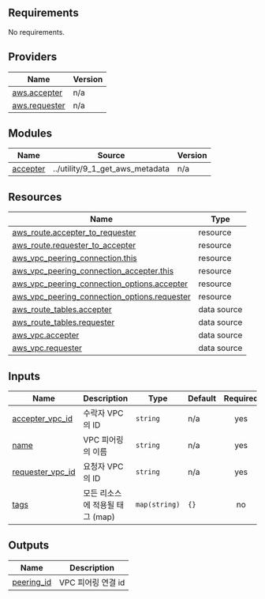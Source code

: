 <!-- BEGIN_TF_DOCS -->
## Requirements

No requirements.

## Providers

| Name | Version |
|------|---------|
| <a name="provider_aws.accepter"></a> [aws.accepter](#provider\_aws.accepter) | n/a |
| <a name="provider_aws.requester"></a> [aws.requester](#provider\_aws.requester) | n/a |

## Modules

| Name | Source | Version |
|------|--------|---------|
| <a name="module_accepter"></a> [accepter](#module\_accepter) | ../utility/9_1_get_aws_metadata | n/a |

## Resources

| Name | Type |
|------|------|
| [aws_route.accepter_to_requester](https://registry.terraform.io/providers/hashicorp/aws/latest/docs/resources/route) | resource |
| [aws_route.requester_to_accepter](https://registry.terraform.io/providers/hashicorp/aws/latest/docs/resources/route) | resource |
| [aws_vpc_peering_connection.this](https://registry.terraform.io/providers/hashicorp/aws/latest/docs/resources/vpc_peering_connection) | resource |
| [aws_vpc_peering_connection_accepter.this](https://registry.terraform.io/providers/hashicorp/aws/latest/docs/resources/vpc_peering_connection_accepter) | resource |
| [aws_vpc_peering_connection_options.accepter](https://registry.terraform.io/providers/hashicorp/aws/latest/docs/resources/vpc_peering_connection_options) | resource |
| [aws_vpc_peering_connection_options.requester](https://registry.terraform.io/providers/hashicorp/aws/latest/docs/resources/vpc_peering_connection_options) | resource |
| [aws_route_tables.accepter](https://registry.terraform.io/providers/hashicorp/aws/latest/docs/data-sources/route_tables) | data source |
| [aws_route_tables.requester](https://registry.terraform.io/providers/hashicorp/aws/latest/docs/data-sources/route_tables) | data source |
| [aws_vpc.accepter](https://registry.terraform.io/providers/hashicorp/aws/latest/docs/data-sources/vpc) | data source |
| [aws_vpc.requester](https://registry.terraform.io/providers/hashicorp/aws/latest/docs/data-sources/vpc) | data source |

## Inputs

| Name | Description | Type | Default | Required |
|------|-------------|------|---------|:--------:|
| <a name="input_accepter_vpc_id"></a> [accepter\_vpc\_id](#input\_accepter\_vpc\_id) | 수락자 VPC의 ID | `string` | n/a | yes |
| <a name="input_name"></a> [name](#input\_name) | VPC 피어링의 이름 | `string` | n/a | yes |
| <a name="input_requester_vpc_id"></a> [requester\_vpc\_id](#input\_requester\_vpc\_id) | 요청자 VPC의 ID | `string` | n/a | yes |
| <a name="input_tags"></a> [tags](#input\_tags) | 모든 리소스에 적용될 태그 (map) | `map(string)` | `{}` | no |

## Outputs

| Name | Description |
|------|-------------|
| <a name="output_peering_id"></a> [peering\_id](#output\_peering\_id) | VPC 피어링 연결 id |
<!-- END_TF_DOCS -->
